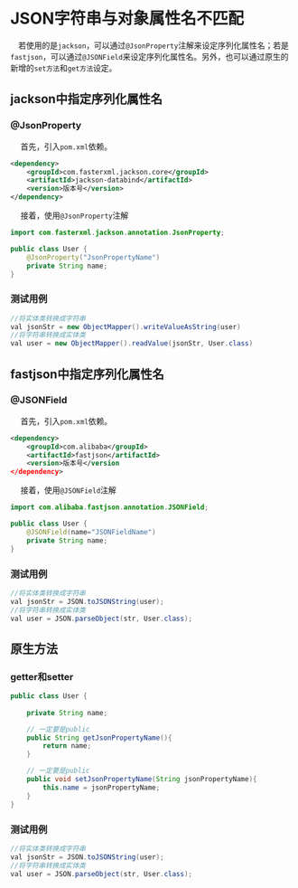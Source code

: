 # JSON字符串与对象属性名不匹配

​	　若使用的是`jackson`，可以通过`@JsonProperty`注解来设定序列化属性名；若是`fastjson`，可以通过`@JSONField`来设定序列化属性名。另外，也可以通过原生的新增的`set方法`和`get方法`设定。

## jackson中指定序列化属性名

### @JsonProperty

​	　首先，引入`pom.xml`依赖。

```xml
<dependency>
    <groupId>com.fasterxml.jackson.core</groupId>
    <artifactId>jackson-databind</artifactId>
    <version>版本号</version>
</dependency>
```

​	　接着，使用`@JsonProperty`注解

```java
import com.fasterxml.jackson.annotation.JsonProperty;

public class User {
	@JsonProperty("JsonPropertyName")
	private String name;
}
```

### 测试用例

```java
//将实体类转换成字符串
val jsonStr = new ObjectMapper().writeValueAsString(user)
//将字符串转换成实体类
val user = new ObjectMapper().readValue(jsonStr, User.class)
```



## fastjson中指定序列化属性名

### @JSONField

​	　首先，引入`pom.xml`依赖。

```xml
<dependency>
    <groupId>com.alibaba</groupId>
    <artifactId>fastjson</artifactId>
    <version>版本号</version
</dependency>
```

​	　接着，使用`@JSONField`注解

```java
import com.alibaba.fastjson.annotation.JSONField;

public class User {
	@JSONField(name="JSONFieldName")
	private String name;
}
```

### 测试用例

```java
//将实体类转换成字符串
val jsonStr = JSON.toJSONString(user);
//将字符串转换成实体类
val user = JSON.parseObject(str, User.class);
```



## 原生方法

### getter和setter

```java
public class User {
    
	private String name;

    // 一定要是public
    public String getJsonPropertyName(){
        return name;
    }

    // 一定要是public
    public void setJsonPropertyName(String jsonPropertyName){
        this.name = jsonPropertyName;
    }
}
```

### 测试用例

```java
//将实体类转换成字符串
val jsonStr = JSON.toJSONString(user);
//将字符串转换成实体类
val user = JSON.parseObject(str, User.class);
```

